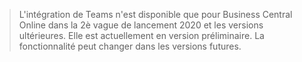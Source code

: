 > L'intégration de Teams n'est disponible que pour Business Central Online dans la 2è vague de lancement 2020 et les versions ultérieures. Elle est actuellement en version préliminaire. La fonctionnalité peut changer dans les versions futures.